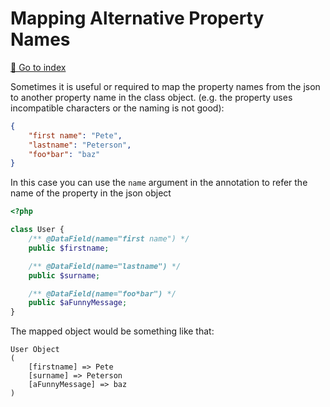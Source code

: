 # Mapping Alternative Property Names
[📝 Go to index](./index.md)

Sometimes it is useful or required to map the property names from the json to another property name in the class object.
(e.g. the property uses incompatible characters or the naming is not good):

```json
{
    "first name": "Pete",
    "lastname": "Peterson",
    "foo*bar": "baz"
}
```

In this case you can use the `name` argument in the annotation to refer the name of the property in the json object

```php
<?php

class User {
    /** @DataField(name="first name") */
    public $firstname;

    /** @DataField(name="lastname") */
    public $surname;

    /** @DataField(name="foo*bar") */
    public $aFunnyMessage;
}
```

The mapped object would be something like that:

```
User Object
(
    [firstname] => Pete
    [surname] => Peterson
    [aFunnyMessage] => baz
)
```